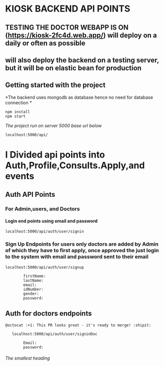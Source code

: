 
# KIOSK BACKEND API POINTS
## TESTING THE DOCTOR WEBAPP IS ON (https://kiosk-2fc4d.web.app/) will deploy on a daily or often as possible 
## will also deploy the backend on a testing server, but it will be on elastic bean for production 
## Getting started with the project
*The backend uses mongodb as database  hence no need for database connection *
```
npm install
npm start
```
*The project run on server 5000 base url below*
```
localhost:5000/api/
```

# I Divided api points into  Auth,Profile,Consults.Apply,and events

## Auth API Points
### For Admin,users, and Doctors

#### Login end points using email and password 
```
localhost:5000/api/auth/user/signin
```

### Sign Up Endpoints for users only doctors are added by Admin of which they have to first apply, once approved the just login to the system with email and password sent to their email 

```
localhost:5000/api/auth/user/signup
```
```
        firstName: 
        lastName: 
        email: 
        idNumber:
        gender:
        password: 
```

## Auth for doctors endpoints
	@octocat :+1: This PR looks great - it's ready to merge! :shipit:
```
   localhost:5000/api/auth/user/signinDoc   
```

```
        Email: 
        password: 
```



###### The smallest heading




